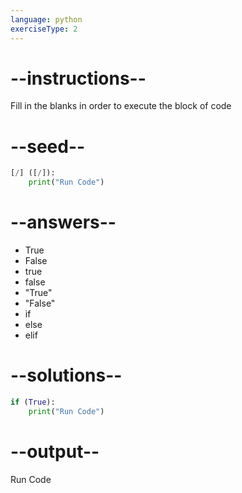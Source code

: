 ```yaml
---
language: python
exerciseType: 2
---
```


# --instructions--

Fill in the blanks in order to execute the block of code

# --seed--

```python
[/] ([/]):
    print("Run Code")
```

# --answers--

- True
- False
- true
- false
- "True"
- "False"
- if
- else
- elif

# --solutions--

```python
if (True):
    print("Run Code")
```

# --output--

Run Code
